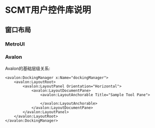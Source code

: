 ﻿# SCMT用户控件库说明

## 窗口布局
### MetroUI

### Avalon
Avalon的基础层级关系:
```
<avalon:DockingManager x:Name="dockingManager">
    <avalon:LayoutRoot>
        <avalon:LayoutPanel Orientation="Horizontal">
            <avalon:LayoutDocumentPane>
                <avalon:LayoutAnchorable Title="Sample Tool Pane">

                </avalon:LayoutAnchorable>
            </avalon:LayoutDocumentPane>
        </avalon:LayoutPanel>
    </avalon:LayoutRoot>
</avalon:DockingManager>
```
